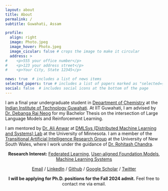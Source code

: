```yaml
---
layout: about
title: About
permalink: /
subtitle: Guwahati, Assam

profile:
  align: right
  image: Photo.jpeg
  image_hover: Photo.jpeg
  image_cicular: false # crops the image to make it circular
  address: >
#    <p>555 your office number</p>
#    <p>123 your address street</p>
#    <p>Your City, State 12345</p>

news: true  # includes a list of news items
selected_papers: true # includes a list of papers marked as "selected={true}"
social: false  # includes social icons at the bottom of the page
---
```

I am a final year undergraduate student in [Department of Chemistry](https://www.iitg.ac.in/chem/) at the [Indian Institute of Technology Guwahati](https://www.iitg.ac.in/). At IIT Guwahati, I am advised by [Dr. Debanga Raj Neog](https://debanga.github.io/) for my Bachelor Thesis on the intersection of Large Language Models and Reinforcement Learning.

I am mentored by [Dr. Ali Anwar](https://chalianwar.github.io/) at [DMLSys (Distributed Machine Learning and Systems) Lab](https://chalianwar.github.io/lab/) at the University of Minnesota. I am a member of the [Transitional Artificial Intelligence Research Group](https://transitional-ai.github.io/) at the University of New South Wales, where I work under the guidance of [Dr. Rohitash Chandra](https://research.unsw.edu.au/people/dr-rohitash-chandra).

<p style="text-align: center;">
<strong>Research Interest:</strong> <a href="https://azalahmadkhan.github.io/research/">Federated Learning</a>, <a href="https://azalahmadkhan.github.io/research/">User-aligned Foundation Models</a>, <a href="https://azalahmadkhan.github.io/research/">Machine Learning Systems</a></p>

<p style="text-align: center;">
<a href="azalahmadkhan@gmail.com">Email</a> / <a href="https://www.linkedin.com/in/azal/">LinkedIn</a> / <a href="https://github.com/azalahmadkhan">Github</a> / <a href="https://scholar.google.com/citations?hl=en&user=ih-DIDcAAAAJ">Google Scholar</a> / <a href="https://twitter.com/azalakhan">Twitter</a></p>

<p style="text-align: center;">
<strong>I will be applying for Ph.D. positions for the Fall 2024 admit.</strong> Feel free to contact me via email.
</p>